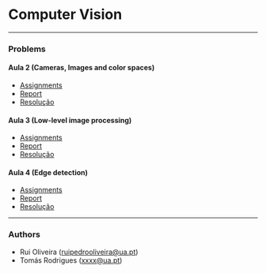 # Computer Vision


---
### Problems 
#### Aula 2 (Cameras, Images and color spaces)
* [Assignments](https://github.com/toomyy94/CV1617-68779-68129/blob/master/docs/enunciation/VC1617-exercises02.pdf)
* [Report](https://github.com/toomyy94/CV1617-68779-68129/blob/master/docs/enunciation/VC1617-exercises02.pdf)
* [Resolução](https://github.com/toomyy94/CV1617-68779-68129/tree/master/aula2)

#### Aula 3 (Low-level image processing)
* [Assignments](https://github.com/toomyy94/CV1617-68779-68129/blob/master/docs/enunciation/VC1617-exercises03.pdf)
* [Report](https://github.com/toomyy94/CV1617-68779-68129/blob/master/docs/enunciation/VC1617-exercises03.pdf)
* [Resolução](https://github.com/toomyy94/CV1617-68779-68129/tree/master/aula3)

#### Aula 4 (Edge detection)
* [Assignments](https://github.com/toomyy94/CV1617-68779-68129/blob/master/docs/enunciation/VC1617-exercises04.pdf)
* [Report](https://github.com/toomyy94/CV1617-68779-68129/blob/master/docs/enunciation/VC1617-exercises04.pdf)
* [Resolução](https://github.com/toomyy94/CV1617-68779-68129/tree/master/aula4)

---


### Authors

* Rui Oliveira (ruipedrooliveira@ua.pt)
* Tomás Rodrigues (xxxx@ua.pt)
